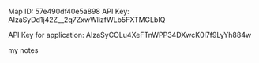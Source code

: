 Map ID: 57e490df40e5a898
API Key: AIzaSyDd1j42Z__2q7ZxwWlizfWLb5FXTMGLbIQ

API Key for application: AIzaSyCOLu4XeFTnWPP34DXwcK0l7f9LyYh884w


my notes
